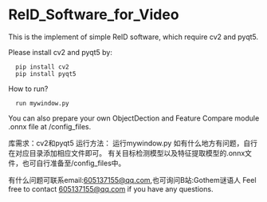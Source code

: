 # ReID_Software_for_Video
This is the implement of simple ReID software, which require cv2 and pyqt5.

Please install cv2 and pyqt5 by:

      pip install cv2
      pip install pyqt5


How to run?

      run mywindow.py 


You can also prepare your own ObjectDection and Feature Compare module .onnx file at /config_files.





库需求：cv2和pyqt5
运行方法： 运行mywindow.py
如有什么地方有问题，自行在对应目录添加相应文件即可。
有关目标检测模型以及特征提取模型的.onnx文件，也可自行准备至/config_files中。



有什么问题可联系email:605137155@qq.com,也可询问B站:Gothem谜语人
Feel free to contact 605137155@qq.com if you have any questions.

